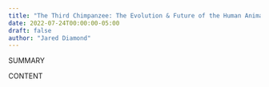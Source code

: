 ```yaml
---
title: "The Third Chimpanzee: The Evolution & Future of the Human Animal"
date: 2022-07-24T00:00:00-05:00
draft: false
author: "Jared Diamond"
---
```


SUMMARY

<!--more-->

CONTENT